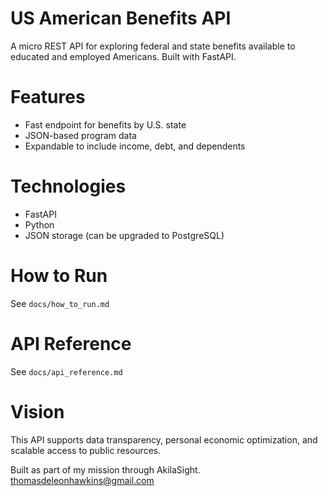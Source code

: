 # US American Benefits API
A micro REST API for exploring federal and state benefits available to educated and employed Americans. Built with FastAPI.

# Features
- Fast endpoint for benefits by U.S. state
- JSON-based program data
- Expandable to include income, debt, and dependents

# Technologies
- FastAPI
- Python
- JSON storage (can be upgraded to PostgreSQL)

# How to Run
See `docs/how_to_run.md`

# API Reference
See `docs/api_reference.md`

# Vision
This API supports data transparency, personal economic optimization, and scalable access to public resources.

Built as part of my mission through AkilaSight.
thomasdeleonhawkins@gmail.com
